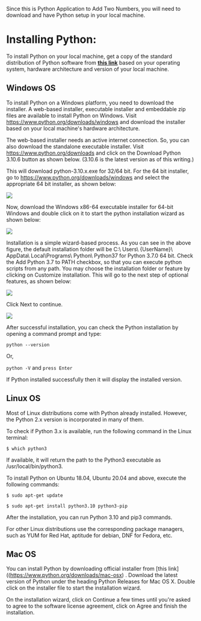 Since this is Python Application to Add Two Numbers, you will need to download and have Python setup in your local machine.

# Installing Python:

To install Python on your local machine, get a copy of the standard distribution of Python software from **[this link](https://www.python.org/downloads)** based on your operating system, hardware architecture and version of your local machine.

## Windows OS

To install Python on a Windows platform, you need to download the installer. A web-based installer, executable installer and embeddable zip files are available to install Python on Windows. Visit https://www.python.org/downloads/windows and download the installer based on your local machine's hardware architecture.

The web-based installer needs an active internet connection. So, you can also download the standalone executable installer. Visit https://www.python.org/downloads and click on the Download Python 3.10.6 button as shown below. (3.10.6 is the latest version as of this writing.)

This will download python-3.10.x.exe for 32/64 bit. For the 64 bit installer, go to https://www.python.org/downloads/windows and select the appropriate 64 bit installer, as shown below:

![](https://www.tutorialsteacher.com/Content/images/python/download-python-windows64.png)

Now, download the Windows x86-64 executable installer for 64-bit Windows and double click on it to start the python installation wizard as shown below:

![](https://www.tutorialsteacher.com/Content/images/python/install-wizard1.png)

Installation is a simple wizard-based process. As you can see in the above figure, the default installation folder will be C:\ Users\ {UserName}\ AppData\ Local\Programs\ Python\ Python37 for Python 3.7.0 64 bit. Check the Add Python 3.7 to PATH checkbox, so that you can execute python scripts from any path. You may choose the installation folder or feature by clicking on Customize installation. This will go to the next step of optional features, as shown below:

![](https://www.tutorialsteacher.com/Content/images/python/install-wizard2.png)

Click Next to continue.

![](https://www.tutorialsteacher.com/Content/images/python/install-wizard3.png)

After successful installation, you can check the Python installation by opening a command prompt and type:

`python --version` 

Or,

`python -V` and `press Enter` 

If Python installed successfully then it will display the installed version.


## Linux OS
Most of Linux distributions come with Python already installed. However, the Python 2.x version is incorporated in many of them. 

To check if Python 3.x is available, run the following command in the Linux terminal:

`$ which python3
`

If available, it will return the path to the Python3 executable as /usr/local/bin/python3.

To install Python on Ubuntu 18.04, Ubuntu 20.04 and above, execute the following commands:

`$ sudo apt-get update`

`$ sudo apt-get install python3.10 python3-pip`

After the installation, you can run Python 3.10 and pip3 commands.

For other Linux distributions use the corresponding package managers, such as YUM for Red Hat, aptitude for debian, DNF for Fedora, etc.

## Mac OS

You can install Python by downloading official installer from [this link]((https://www.python.org/downloads/mac-osx) . Download the latest version of Python under the heading Python Releases for Mac OS X. Double click on the installer file to start the installation wizard.

On the installation wizard, click on Continue a few times until you're asked to agree to the software license agreement, click on Agree and finish the installation.
